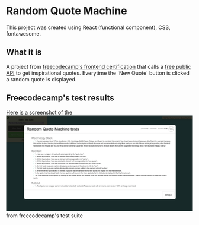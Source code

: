 # Random Quote Machine

This project was created using React (functional component), CSS, fontawesome.

## What it is

A project from [freecodecamp's frontend certification](https://www.freecodecamp.org/learn/front-end-libraries/front-end-libraries-projects/build-a-random-quote-machine) that calls a [free public API](https://forum.freecodecamp.org/t/free-api-inspirational-quotes-json-with-code-examples/311373) to get inspirational quotes. Everytime the 'New Quote' button is clicked a random quote is displayed.

## Freecodecamp's test results

Here is a screenshot of the ![test results](./src/images/test-results.png) from freecodecamp's test suite